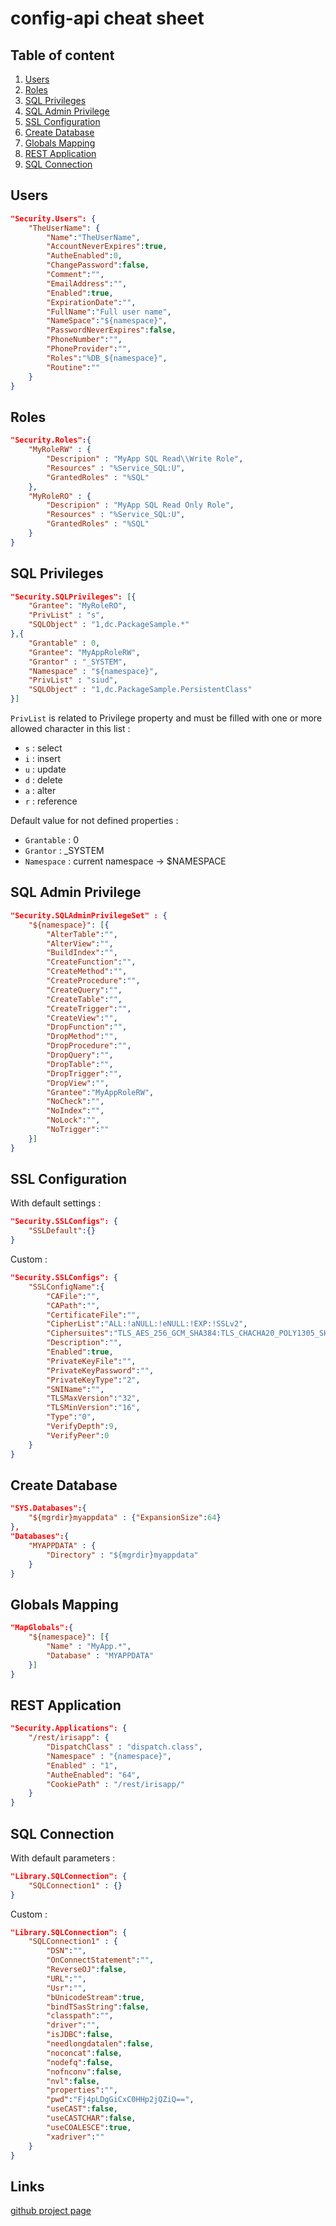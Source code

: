 # config-api cheat sheet

## Table of content

1. [Users](#Users)
2. [Roles](#Roles)
3. [SQL Privileges](#SQL-Privileges)
4. [SQL Admin Privilege](#SQL-Admin-Privilege)
5. [SSL Configuration](#SSL-Configuration)
6. [Create Database](#Create-Database)
7. [Globals Mapping](#Globals-Mapping)
8. [REST Application](#REST-Application)
9. [SQL Connection](#SQL-Connection)

## Users

```json
"Security.Users": {
    "TheUserName": {
        "Name":"TheUserName",
        "AccountNeverExpires":true,
        "AutheEnabled":0,
        "ChangePassword":false,
        "Comment":"",
        "EmailAddress":"",
        "Enabled":true,
        "ExpirationDate":"",
        "FullName":"Full user name",
        "NameSpace":"${namespace}",
        "PasswordNeverExpires":false,
        "PhoneNumber":"",
        "PhoneProvider":"",
        "Roles":"%DB_${namespace}",
        "Routine":""
    }
}
```

## Roles

```json
"Security.Roles":{
    "MyRoleRW" : {
        "Descripion" : "MyApp SQL Read\\Write Role",
        "Resources" : "%Service_SQL:U",
        "GrantedRoles" : "%SQL"
    },
    "MyRoleRO" : {
        "Descripion" : "MyApp SQL Read Only Role",
        "Resources" : "%Service_SQL:U",
        "GrantedRoles" : "%SQL"
    }
}
```

## SQL Privileges

```json
"Security.SQLPrivileges": [{
    "Grantee": "MyRoleRO",
    "PrivList" : "s",
    "SQLObject" : "1,dc.PackageSample.*"
},{
    "Grantable" : 0,
    "Grantee": "MyAppRoleRW",
    "Grantor" : "_SYSTEM",
    "Namespace" : "${namespace}",
    "PrivList" : "siud",
    "SQLObject" : "1,dc.PackageSample.PersistentClass"
}]
```
`PrivList` is related to Privilege property and must be filled with one or more allowed character in this list : 

* `s` : select
* `i` : insert
* `u` : update
* `d` : delete
* `a` : alter
* `r` : reference

Default value for not defined properties : 

* `Grantable` : 0
* `Grantor` : _SYSTEM
* `Namespace` : current namespace -> $NAMESPACE 

## SQL Admin Privilege

```json
"Security.SQLAdminPrivilegeSet" : {
    "${namespace}": [{
        "AlterTable":"",
        "AlterView":"",
        "BuildIndex":"",
        "CreateFunction":"",
        "CreateMethod":"",
        "CreateProcedure":"",
        "CreateQuery":"",
        "CreateTable":"",
        "CreateTrigger":"",
        "CreateView":"",
        "DropFunction":"",
        "DropMethod":"",
        "DropProcedure":"",
        "DropQuery":"",
        "DropTable":"",
        "DropTrigger":"",
        "DropView":"",
        "Grantee":"MyAppRoleRW",
        "NoCheck":"",
        "NoIndex":"",
        "NoLock":"",
        "NoTrigger":""
    }]
}
```

## SSL Configuration

With default settings : 

```json
"Security.SSLConfigs": {
    "SSLDefault":{}
}
```

Custom : 
```json
"Security.SSLConfigs": {
    "SSLConfigName":{
        "CAFile":"",
        "CAPath":"",
        "CertificateFile":"",
        "CipherList":"ALL:!aNULL:!eNULL:!EXP:!SSLv2",
        "Ciphersuites":"TLS_AES_256_GCM_SHA384:TLS_CHACHA20_POLY1305_SHA256:TLS_AES_128_GCM_SHA256",
        "Description":"",
        "Enabled":true,
        "PrivateKeyFile":"",
        "PrivateKeyPassword":"",
        "PrivateKeyType":"2",
        "SNIName":"",
        "TLSMaxVersion":"32",
        "TLSMinVersion":"16",
        "Type":"0",
        "VerifyDepth":9,
        "VerifyPeer":0
    }
}
```

## Create Database

```json
"SYS.Databases":{
    "${mgrdir}myappdata" : {"ExpansionSize":64}
},
"Databases":{
    "MYAPPDATA" : {
        "Directory" : "${mgrdir}myappdata"
    }
}
```

## Globals Mapping

```json
"MapGlobals":{
    "${namespace}": [{
        "Name" : "MyApp.*",
        "Database" : "MYAPPDATA"
    }]
}
```

## REST Application

```json
"Security.Applications": {
    "/rest/irisapp": {
        "DispatchClass" : "dispatch.class",
        "Namespace" : "{namespace}",
        "Enabled" : "1",
        "AutheEnabled": "64",
        "CookiePath" : "/rest/irisapp/"
    }
}
```

## SQL Connection

With default parameters : 
```json
"Library.SQLConnection": {
    "SQLConnection1" : {}
}
```

Custom : 

```json
"Library.SQLConnection": {
    "SQLConnection1" : {
        "DSN":"",
        "OnConnectStatement":"",
        "ReverseOJ":false,
        "URL":"",
        "Usr":"",
        "bUnicodeStream":true,
        "bindTSasString":false,
        "classpath":"",
        "driver":"",
        "isJDBC":false,
        "needlongdatalen":false,
        "noconcat":false,
        "nodefq":false,
        "nofnconv":false,
        "nvl":false,
        "properties":"",
        "pwd":"Fj4pLDgGiCxC0HHp2jQZiQ==",
        "useCAST":false,
        "useCASTCHAR":false,
        "useCOALESCE":true,
        "xadriver":""
    }
}

```

## Links

[github project page](https://github.com/lscalese/iris-config-api)

